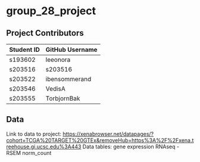 # group_28_project

## Project Contributors
| **Student ID** | **GitHub Username** |
|----------------|----------------------|
| s193602        | leeonora             |
| s203516        | s203516              |
| s203522        | ibensommerand        |
| s203546        | VedisA               |
| s203555        | TorbjornBak          |

## Data
Link to data to project: https://xenabrowser.net/datapages/?cohort=TCGA%20TARGET%20GTEx&removeHub=https%3A%2F%2Fxena.treehouse.gi.ucsc.edu%3A443
Data tables: gene expression RNAseq - RSEM norm_count
